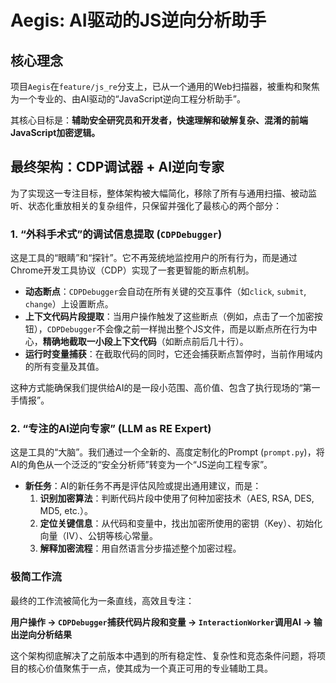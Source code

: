 # Aegis: AI驱动的JS逆向分析助手

## 核心理念

项目`Aegis`在`feature/js_re`分支上，已从一个通用的Web扫描器，被重构和聚焦为一个专业的、由AI驱动的“JavaScript逆向工程分析助手”。

其核心目标是：**辅助安全研究员和开发者，快速理解和破解复杂、混淆的前端JavaScript加密逻辑。**

## 最终架构：CDP调试器 + AI逆向专家

为了实现这一专注目标，整体架构被大幅简化，移除了所有与通用扫描、被动监听、状态化重放相关的复杂组件，只保留并强化了最核心的两个部分：

### 1. “外科手术式”的调试信息提取 (`CDPDebugger`)

这是工具的“眼睛”和“探针”。它不再笼统地监控用户的所有行为，而是通过Chrome开发工具协议（CDP）实现了一套更智能的断点机制。

- **动态断点**：`CDPDebugger`会自动在所有关键的交互事件（如`click`, `submit`, `change`）上设置断点。
- **上下文代码片段提取**：当用户操作触发了这些断点（例如，点击了一个加密按钮），`CDPDebugger`不会像之前一样抛出整个JS文件，而是以断点所在行为中心，**精确地截取一小段上下文代码**（如断点前后几十行）。
- **运行时变量捕获**：在截取代码的同时，它还会捕获断点暂停时，当前作用域内的所有变量及其值。

这种方式能确保我们提供给AI的是一段小范围、高价值、包含了执行现场的“第一手情报”。

### 2. “专注的AI逆向专家” (LLM as RE Expert)

这是工具的“大脑”。我们通过一个全新的、高度定制化的Prompt (`prompt.py`)，将AI的角色从一个泛泛的“安全分析师”转变为一个“JS逆向工程专家”。

- **新任务**：AI的新任务不再是评估风险或提出通用建议，而是：
  1.  **识别加密算法**：判断代码片段中使用了何种加密技术（AES, RSA, DES, MD5, etc.）。
  2.  **定位关键信息**：从代码和变量中，找出加密所使用的密钥（Key）、初始化向量（IV）、公钥等核心常量。
  3.  **解释加密流程**：用自然语言分步描述整个加密过程。

### 极简工作流

最终的工作流被简化为一条直线，高效且专注：

**用户操作 -> `CDPDebugger`捕获代码片段和变量 -> `InteractionWorker`调用AI -> 输出逆向分析结果**

这个架构彻底解决了之前版本中遇到的所有稳定性、复杂性和竞态条件问题，将项目的核心价值聚焦于一点，使其成为一个真正可用的专业辅助工具。